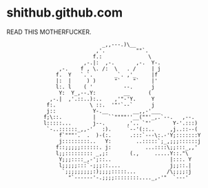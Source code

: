 shithub.github.com
==================

READ THIS MOTHERFUCKER.





                                   _,,---.)\__
                                 ,'.          ""`.
                                f.:               \
                             ,-.|:  ,-.       ,-.  Y-.
                     ,-.    f , \. /:  \   . /     | j
                    f.  Y   `.`.       _`. ,'_     |f
                    |:  |     ) )      "`    "`    |'
                    l:. l    ( '          --.      j
                     Y:  Y_,--.Y:         __      (
                  ,-.|  ,'.::..):..    ,'"-'Y.     Y
                 f:.           \ ::.  '"'`--`      j
                 j::            Y-.__        __,,-'___
                f;\::.          |    ``""""''__(""'_,.`--.   ,--.
                l:::::...       j--.       ,'.. `"'       Y-'.:::)
                 `-..::::::_,,-'   :).     `--'(::..     ,j..::--(
                     f`"""'.  .  )-(:.      .:::`---\:.-'Y;:::::::Y
                     j:::::::::..   Y:        ..:::::`;_,;;;::::::j
                    f::;;;;;::::::. j:           ...::::\;;:::_,,'
                    l;;::::::::: _,;:       (.,     .....Y::."\
                     Y;;;::::_,-';::..                   |:::. Y
                     l;;;;;:::`-;;;::....                j;;::.|
                      `;;;;;;;;;:);;;;:::::...          /\;;;;:j
                        "`------'-.;;;;::::::::...._,-'"  `---'
